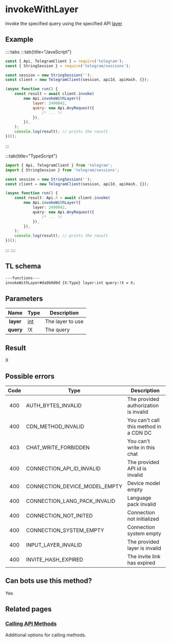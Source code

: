 # invokeWithLayer

Invoke the specified query using the specified API [layer](https://core.telegram.org/api/invoking#layers)

## Example

::::tabs
:::tab{title="JavaScript"}

```js
const { Api, TelegramClient } = require('telegram');
const { StringSession } = require('telegram/sessions');

const session = new StringSession('');
const client = new TelegramClient(session, apiId, apiHash, {});

(async function run() {
    const result = await client.invoke(
        new Api.invokeWithLayer({
            layer: 2490042,
            query: new Api.AnyRequest({
                /* ... */
            }),
        }),
    );
    console.log(result); // prints the result
})();
```

:::

:::tab{title="TypeScript"}

```ts
import { Api, TelegramClient } from 'telegram';
import { StringSession } from 'telegram/sessions';

const session = new StringSession('');
const client = new TelegramClient(session, apiId, apiHash, {});

(async function run() {
    const result: Api.X = await client.invoke(
        new Api.invokeWithLayer({
            layer: 2490042,
            query: new Api.AnyRequest({
                /* ... */
            }),
        }),
    );
    console.log(result); // prints the result
})();
```

:::
::::

## TL schema

```txt
---functions---
invokeWithLayer#da9b0d0d {X:Type} layer:int query:!X = X;
```

## Parameters

|   Name    | Type                                      | Description      |
| :-------: | ----------------------------------------- | ---------------- |
| **layer** | [int](https://core.telegram.org/type/int) | The layer to use |
| **query** | !X                                        | The query        |

## Result

X

## Possible errors

| Code | Type                          | Description                            |
| :--: | ----------------------------- | -------------------------------------- |
| 400  | AUTH_BYTES_INVALID            | The provided authorization is invalid  |
| 400  | CDN_METHOD_INVALID            | You can't call this method in a CDN DC |
| 403  | CHAT_WRITE_FORBIDDEN          | You can't write in this chat           |
| 400  | CONNECTION_API_ID_INVALID     | The provided API id is invalid         |
| 400  | CONNECTION_DEVICE_MODEL_EMPTY | Device model empty                     |
| 400  | CONNECTION_LANG_PACK_INVALID  | Language pack invalid                  |
| 400  | CONNECTION_NOT_INITED         | Connection not initialized             |
| 400  | CONNECTION_SYSTEM_EMPTY       | Connection system empty                |
| 400  | INPUT_LAYER_INVALID           | The provided layer is invalid          |
| 400  | INVITE_HASH_EXPIRED           | The invite link has expired            |

## Can bots use this method?

Yes

## Related pages

### [Calling API Methods](https://core.telegram.org/api/invoking)

Additional options for calling methods.
